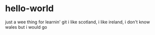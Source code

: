 # hello-world
just a wee thing for learnin' git
i like scotland, i like ireland,
i don't know wales but i would go
